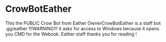 # CrowBotEather
This the PUBLIC Crow Bot from Eather
OwnerCrowBotEather is a staff bot
.gg/eather
!!!WARNING!!! 
it asks for access to Windows because it opens you CMD for the Webook.
Eather staff thanks you for reading !
